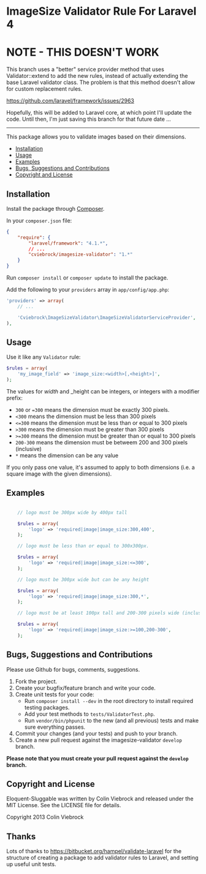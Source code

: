# ImageSize Validator Rule For Laravel 4

# NOTE - THIS DOESN'T WORK

This branch uses a "better" service provider method that uses Validator::extend to
add the new rules, instead of actually extending the base Laravel validator class.
The problem is that this method doesn't allow for custom replacement rules.

https://github.com/laravel/framework/issues/2963

Hopefully, this will be added to Laravel core, at which point I'll update the code.
Until then, I'm just saving this branch for that future date ...

* * *



This package allows you to validate images based on their dimensions.

* [Installation](#installation)
* [Usage](#usage)
* [Examples](#examples)
* [Bugs, Suggestions and Contributions](#bugs)
* [Copyright and License](#copyright)



<a name="installation"></a>
## Installation

Install the package through [Composer](http://getcomposer.org).

In your `composer.json` file:

```json
{
	"require": {
		"laravel/framework": "4.1.*",
		// ...
		"cviebrock/imagesize-validator": "1.*"
	}
}
```

Run `composer install` or `composer update` to install the package.

Add the following to your `providers` array in `app/config/app.php`:

```php
'providers' => array(
	// ...

	'Cviebrock\ImageSizeValidator\ImageSizeValidatorServiceProvider',
),
```



<a name="usage"></a>
## Usage

Use it like any `Validator` rule:

```php
$rules = array(
	'my_image_field' => 'image_size:<width>[,<height>]',
);
```

The values for _width_ and _height can be integers, or integers with a modifier prefix:

- `300` or `=300` means the dimension must be exactly 300 pixels.
- `<300` means the dimension must be less than 300 pixels
- `<=300` means the dimension must be less than or equal to 300 pixels
- `>300` means the dimension must be greater than 300 pixels
- `>=300` means the dimension must be greater than or equal to 300 pixels
- `200-300` means the dimension must be betweem 200 and 300 pixels (inclusive)
- `*` means the dimension can be any value

If you only pass one value, it's assumed to apply to both dimensions (i.e. a square image with the given dimensions).



<a name="examples"></a>
## Examples

```php

	// logo must be 300px wide by 400px tall

	$rules = array(
		'logo' => 'required|image|image_size:300,400',
	);

	// logo must be less than or equal to 300x300px.

	$rules = array(
		'logo' => 'required|image|image_size:<=300',
	);

	// logo must be 300px wide but can be any height

	$rules = array(
		'logo' => 'required|image|image_size:300,*',
	);

	// logo must be at least 100px tall and 200-300 pixels wide (inclusive)

	$rules = array(
		'logo' => 'required|image|image_size:>=100,200-300',
	);


```



<a name="bugs"></a>
## Bugs, Suggestions and Contributions

Please use Github for bugs, comments, suggestions.

1. Fork the project.
2. Create your bugfix/feature branch and write your code.
3. Create unit tests for your code:
	- Run `composer install --dev` in the root directory to install required testing packages.
	- Add your test methods to `tests/ValidatorTest.php`.
	- Run `vendor/bin/phpunit` to the new (and all previous) tests and make sure everything passes.
3. Commit your changes (and your tests) and push to your branch.
4. Create a new pull request against the imagesize-validator `develop` branch.

**Please note that you must create your pull request against the `develop` branch.**



<a name="copyright"></a>
## Copyright and License

Eloquent-Sluggable was written by Colin Viebrock and released under the MIT License. See the LICENSE file for details.

Copyright 2013 Colin Viebrock



## Thanks

Lots of thanks to https://bitbucket.org/hampel/validate-laravel for the structure of creating a package
to add validator rules to Laravel, and setting up useful unit tests.
